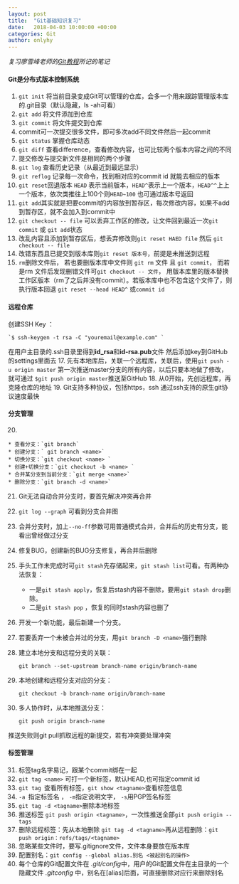```yaml
---
layout: post
title:  "Git基础知识复习"
date:   2018-04-03 10:00:00 +00:00
categories: Git
author: onlyhy
---
```


*复习廖雪峰老师的[Git教程](https://www.liaoxuefeng.com/wiki/0013739516305929606dd18361248578c67b8067c8c017b000)所记的笔记*

#### Git是分布式版本控制系统

1. `git init` 将当前目录变成Git可以管理的仓库，会多一个用来跟踪管理版本库的.git目录（默认隐藏，ls -ah可看）
2. `git add` 将文件添加到仓库
3. `git commit` 将文件提交到仓库 
4. commit可一次提交很多文件，即可多次add不同文件然后一起commit
5. `git status` 掌握仓库动态
6. `git diff` 查看difference，查看修改内容，也可比较两个版本内容之间的不同
7. 提交修改与提交新文件是相同的两个步骤
8. `git log` 查看历史记录（从最近到最远显示）
9. `git reflog` 记录每一次命令，找到相对应的commit id 就能去相应的版本
10. `git reset`回退版本   `HEAD` 表示当前版本，`HEAD^`表示上一个版本，`HEAD^^`上上一个版本，依次类推往上100个则`HEAD~100`  也可通过版本号返回
11. `git add`其实就是把要commit的内容放到暂存区，每次修改内容，如果不add到暂存区，就不会加入到commit中
12. `git checkout -- file` 可以丢弃工作区的修改，让文件回到最近一次`git commit` 或 `git add`状态
13. 改乱内容且添加到暂存区后，想丢弃修改则`git reset HAED file` 然后 `git checkout -- file`
14. 改错东西且已提交到版本库则`git reset 版本号`，前提是未推送到远程
15. `rm`删除文件后， 若也要删版本库中文件则 `git rm` 文件 且 `git commit`， 而若是rm 文件后发现删错文件可`git checkout -- 文件`， 用版本库里的版本替换工作区版本（rm了之后并没有commit）。若版本库中也不包含这个文件了，则执行版本回退 `git reset --head HEAD^` 或`commit id`

#### 远程仓库

创建SSH Key ：
 
    `$ ssh-keygen -t rsa -C "youremail@example.com" `

在用户主目录的.ssh目录里得到<strong>id_rsa</strong>和<strong>id-rsa.pub</strong>文件 然后添加key到GitHub的settings里面去
17. 先有本地库后，关联一个远程库，关联后，使用`git push -u origin master` 第一次推送master分支的所有内容，以后只要本地做了修改，就可通过 `$git push origin master`推送至GitHub
18. 从0开始，先创远程库，再克隆仓库的地址
19. Git支持多种协议，包括https，ssh 通过ssh支持的原生git协议速度最快

#### 分支管理

20. 
    
    * 查看分支：`git branch`  
    * 创建分支：` git branch <name>`
    * 切换分支：`git checkout <name> `
    * 创建+切换分支：`git checkout -b <name> `
    * 合并某分支到当前分支：`git merge <name>`
    * 删除分支：`git branch -d <name>`

21. Git无法自动合并分支时，要首先解决冲突再合并
22. `git log --graph` 可看到分支合并图 
23. 合并分支时，加上`--no-ff`参数可用普通模式合并，合并后的历史有分支，能看出曾经做过分支
24. 修复BUG，创建新的BUG分支修复，再合并后删除
25. 手头工作未完成时可`git stash`先存储起来，`git stash list`可看。有两种办法恢复：
    
    * 一是`git stash apply`，恢复后stash内容不删除，要用`git stash drop`删除。 
    * 二是`git stash pop` ，恢复的同时stash内容也删了

26. 开发一个新功能，最后新建一个分支。
27. 若要丢弃一个未被合并过的分支，用`git branch -D <name>`强行删除
28. 建立本地分支和远程分支的关联：
    
    `git branch --set-upstream branch-name origin/branch-name`

29. 本地创建和远程分支对应的分支：
    
    `git checkout -b branch-name origin/branch-name`

30. 多人协作时，从本地推送分支：
   
    `git push origin branch-name`

推送失败则git pull抓取远程的新提交，若有冲突要处理冲突

#### 标签管理
31. 标签tag名字易记，跟某个commit绑在一起
32. `git tag <name>` 可打一个新标签，默认HEAD,也可指定commit id
33. `git tag `查看所有标签，`git show <tagname>`查看标签信息
34. `-a `指定标签名 ， `-m`指定说明文字， `-s`用PGP签名标签
35. `git tag -d <tagname>`删除本地标签
36. 推送标签 `git push origin <tagname>`，一次性推送全部`git push origin --tags`
37. 删除远程标签：先从本地删除 `git tag -d <tagname>`再从远程删除：`git push origin：refs/tags/<tagname>`
38. 忽略某些文件时，要写.gitignore文件，文件本身要放在版本库
39. 配置别名：`git config --global alias.别名 <被起别名的操作>`
40. 每个仓库的Git配置文件在 *.git/config*中，用户的Git配置文件在主目录的一个隐藏文件 *.gitconfig* 中，别名在[alias]后面，可直接删除对应行来删除别名